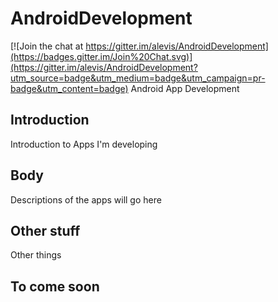 # AndroidDevelopment

[![Join the chat at https://gitter.im/alevis/AndroidDevelopment](https://badges.gitter.im/Join%20Chat.svg)](https://gitter.im/alevis/AndroidDevelopment?utm_source=badge&utm_medium=badge&utm_campaign=pr-badge&utm_content=badge)
Android App Development

## Introduction
Introduction to Apps I'm developing

## Body
Descriptions of the apps will go here

## Other stuff
Other things

## To come soon